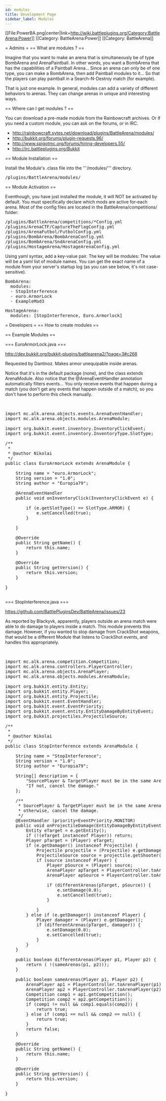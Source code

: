 ```yaml
---
id: modules
title: Development Page
sidebar_label: Modules
---
```

[[File:PowerBA.png|center|link=http://wiki.battleplugins.org/Category:BattleArena:Power]]
[[Category: BattleArena:Power]]
[[Category: BattleArena]]

= Admins =
== What are modules ? ==

Imagine that you want to make an arena that is simultaneously be of type BombArena and ArenaPaintball. In other words, you want a BombArena that has the capabilities of a Paintball Arena... Since an arena can only be of one type, you can make a BombArena, then add Paintball modules to it... So that the players can play paintball in a Search-N-Destroy match (for example).

That is just one example. In general, modules can add a variety of different behaviors to arenas. They can change arenas in unique and interesting ways.

== Where can I get modules ? ==

You can download a pre-made module from the Rainbowcraft archives. Or if you need a custom module, you can ask on the forums, or in IRC.

* http://rainbowcraft.sytes.net/download/plugins/BattleArena/modules/
* http://bukkit.org/forums/plugin-requests.96/
* http://www.spigotmc.org/forums/hiring-developers.55/
* http://irc.battleplugins.org/Bukkit


== Module Installation ==

Install the Module's .class file into the '''/modules/''' directory.

<pre>
/plugins/BattleArena/modules/
</pre>

== Module Activation ==

Eventhough, you have just installed the module, it will NOT be activated by default. You must specifically declare which mods are active for-each arena. Most of the config files are located in the BattleArena/competitions/ folder:

<pre>
/plugins/BattleArena/competitions/*Config.yml
/plugins/ArenaCTF/CaptureTheFlagConfig.yml
/plugins/ArenaFutbol/FutbolConfig.yml
/plugins/BombArena/BombArenaConfig.yml
/plugins/BombArena/SndArenaConfig.yml
/plugins/HostageArena/HostageArenaConfig.yml
</pre>

Using yaml syntax, add a key-value pair. The key will be modules: The value will be a yaml list of module names.  You can get the exact name of a module from your server's startup log (as you can see below, it's not case-sensitive).

<pre>
BombArena:
  modules:
  - StopInterference
  - euro.ArmorLock
  - ExampleMod3
</pre>

<pre>
HostageArena:
  modules: [StopInterference, Euro.Armorlock]
</pre>

= Developers =
== How to create modules ==

== Example Modules ==

=== EuroArmorLock.java ===

http://dev.bukkit.org/bukkit-plugins/battlearena2/?page=3#c268

Requested by Dantinoz. Makes armor unequipable inside arenas.

Notice that it's in the default package (none), and the class extends ArenaModule. Also notice that the @ArenaEventHandler annotation automatically filters events... You only receive events that happen during a match (you don't get any events that happen outside of a match), so you don't have to perform this check manually.

<pre>


import mc.alk.arena.objects.events.ArenaEventHandler;
import mc.alk.arena.objects.modules.ArenaModule;

import org.bukkit.event.inventory.InventoryClickEvent;
import org.bukkit.event.inventory.InventoryType.SlotType;

/**
 * 
 * @author Nikolai
 */
public class EuroArmorLock extends ArenaModule {
    
    String name = "euro.ArmorLock";
    String version = "1.0";
    String author = "Europia79";
    
    @ArenaEventHandler
    public void onInventoryClick(InventoryClickEvent e) {
        
        if (e.getSlotType() == SlotType.ARMOR) {
            e.setCancelled(true);
        }
        
    }

    @Override
    public String getName() {
        return this.name;
    }

    @Override
    public String getVersion() {
        return this.version;
    }

}

</pre>
=== StopInterference.java ===

https://github.com/BattlePluginsDev/BattleArena/issues/23

As reported by Blackyvk, apparently, players outside an arena match were able to do damage to players inside a match. This module prevents this damage. However, if you wanted to stop damage from CrackShot weapons, that would be a different Module that listens to CrackShot events, and handles this appropriately.

<pre>


import mc.alk.arena.competition.Competition;
import mc.alk.arena.controllers.PlayerController;
import mc.alk.arena.objects.ArenaPlayer;
import mc.alk.arena.objects.modules.ArenaModule;

import org.bukkit.entity.Entity;
import org.bukkit.entity.Player;
import org.bukkit.entity.Projectile;
import org.bukkit.event.EventHandler;
import org.bukkit.event.EventPriority;
import org.bukkit.event.entity.EntityDamageByEntityEvent;
import org.bukkit.projectiles.ProjectileSource;

/**
 * 
 * @author Nikolai
 */
public class StopInterference extends ArenaModule {
    
    String name = "StopInterference";
    String version = "1.0";
    String author = "Europia79";
    
    String[] description = {
        "SourcePlayer & TargetPlayer must be in the same Arena.",
        "If not, cancel the damage."
    };
    
    /**
     * SourcePlayer & TargetPlayer must be in the same Arena, 
     * otherwise, cancel the damage.
     */
    @EventHandler (priority=EventPriority.MONITOR)
    public void onProjectileDamage(EntityDamageByEntityEvent e) {
        Entity eTarget = e.getEntity();
        if (!(eTarget instanceof Player)) return;
        Player pTarget = (Player) eTarget;
        if (e.getDamager() instanceof Projectile) {
            Projectile projectile = (Projectile) e.getDamager();
            ProjectileSource source = projectile.getShooter();
            if (source instanceof Player) {
                Player pSource = (Player) source;
                ArenaPlayer apTarget = PlayerController.toArenaPlayer(pTarget);
                ArenaPlayer apSource = PlayerController.toArenaPlayer(pSource);
                
                if (differentArenas(pTarget, pSource)) {
                    e.setDamage(0.0);
                    e.setCancelled(true);
                }
                
            }
        } else if (e.getDamager() instanceof Player) {
            Player damager = (Player) e.getDamager();
            if (differentArenas(pTarget, damager)) {
                e.setDamage(0.0);
                e.setCancelled(true);
            }
        }
    }
    
    public boolean differentArenas(Player p1, Player p2) {
        return ( !(sameArenas(p1, p2)));
    }
    
    public boolean sameArenas(Player p1, Player p2) {
        ArenaPlayer ap1 = PlayerController.toArenaPlayer(p1);
        ArenaPlayer ap2 = PlayerController.toArenaPlayer(p2);
        Competition comp1 = ap1.getCompetition();
        Competition comp2 = ap2.getCompetition();
        if (comp1 != null && comp1.equals(comp2)) {
            return true;
        } else if (comp1 == null && comp2 == null) {
            return true;
        }
        return false;
    }

    @Override
    public String getName() {
        return this.name;
    }

    @Override
    public String getVersion() {
        return this.version;
    }

}
</pre>

